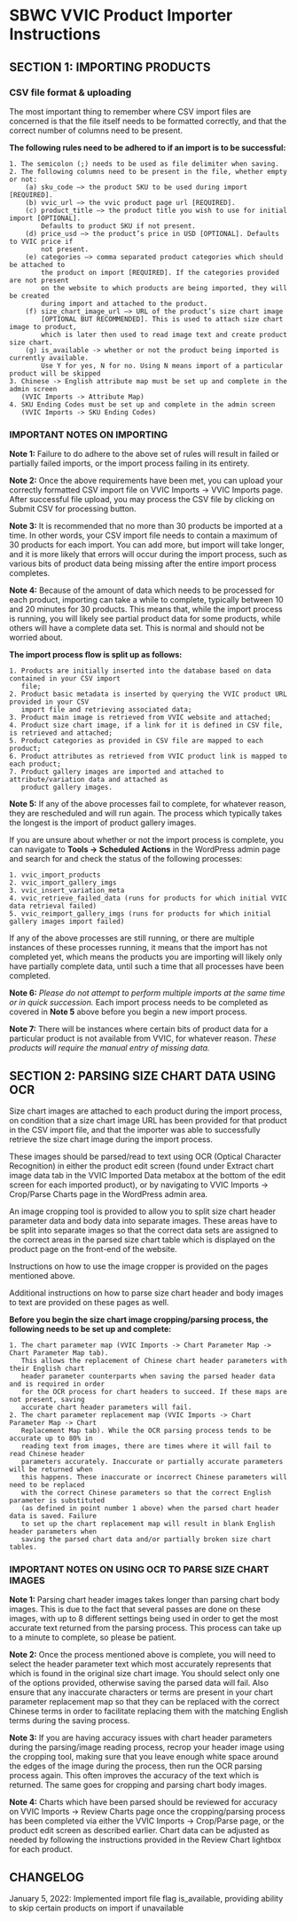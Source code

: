 # SBWC VVIC Product Importer Instructions

## SECTION 1: IMPORTING PRODUCTS

### CSV file format & uploading

The most important thing to remember where CSV import files are concerned is that the file itself needs to be formatted correctly, and that the correct number of columns need to be present. 

**The following rules need to be adhered to if an import is to be successful:**

    1. The semicolon (;) needs to be used as file delimiter when saving. 
    2. The following columns need to be present in the file, whether empty or not:
        (a) sku_code –> the product SKU to be used during import [REQUIRED].
        (b) vvic_url –> the vvic product page url [REQUIRED].
        (c) product_title –> the product title you wish to use for initial import [OPTIONAL]. 
            Defaults to product SKU if not present.
        (d) price_usd –> the product’s price in USD [OPTIONAL]. Defaults to VVIC price if 
            not present.
        (e) categories –> comma separated product categories which should be attached to 
            the product on import [REQUIRED]. If the categories provided are not present 
            on the website to which products are being imported, they will be created 
            during import and attached to the product.
        (f) size_chart_image_url –> URL of the product’s size chart image 
            [OPTIONAL BUT RECOMMENDED]. This is used to attach size chart image to product, 
            which is later then used to read image text and create product size chart.
        (g) is_available -> whether or not the product being imported is currently available. 
            Use Y for yes, N for no. Using N means import of a particular product will be skipped
    3. Chinese -> English attribute map must be set up and complete in the admin screen 
       (VVIC Imports -> Attribute Map)
    4. SKU Ending Codes must be set up and complete in the admin screen 
       (VVIC Imports -> SKU Ending Codes)

### IMPORTANT NOTES ON IMPORTING

**Note 1:** Failure to do adhere to the above set of rules will result in failed or partially failed imports, or the import process failing in its entirety.

**Note 2:** Once the above requirements have been met, you can upload your correctly formatted CSV import file on VVIC Imports -> VVIC Imports page. After successful file upload, you may process the CSV file by clicking on Submit CSV for processing button.

**Note 3:** It is recommended that no more than 30 products be imported at a time. In other words, your CSV import file needs to contain a maximum of 30 products for each import. You can add more, but import will take longer, and it is more likely that errors will occur during the import process, such as various bits of product data being missing after the entire import process completes.

**Note 4:** Because of the amount of data which needs to be processed for each product, importing can take a while to complete, typically between 10 and 20 minutes for 30 products.
This means that, while the import process is running, you will likely see partial product data for some products, while others will have a complete data set. This is normal and should not be worried about. 

**The import process flow is split up as follows:**

    1. Products are initially inserted into the database based on data contained in your CSV import
       file;
    2. Product basic metadata is inserted by querying the VVIC product URL provided in your CSV 
       import file and retrieving associated data;
    3. Product main image is retrieved from VVIC website and attached;
    4. Product size chart image, if a link for it is defined in CSV file, is retrieved and attached;
    5. Product categories as provided in CSV file are mapped to each product;
    6. Product attributes as retrieved from VVIC product link is mapped to each product;
    7. Product gallery images are imported and attached to attribute/variation data and attached as 
       product gallery images.

**Note 5:** If any of the above processes fail to complete, for whatever reason, they are rescheduled and will run again. The process which typically takes the longest is the import of product gallery images.

If you are unsure about whether or not the import process is complete, you can navigate to **Tools -> Scheduled Actions** in the WordPress admin page and search for and check the status of the following processes:

    1. vvic_import_products
    2. vvic_import_gallery_imgs
    3. vvic_insert_variation_meta
    4. vvic_retrieve_failed_data (runs for products for which initial VVIC data retrieval failed)
    5. vvic_reimport_gallery_imgs (runs for products for which initial gallery images import failed)

If any of the above processes are still running, or there are multiple instances of these processes running, it means that the import has not completed yet, which means the products you are importing will likely only have partially complete data, until such a time that all processes have been completed.

**Note 6:** *Please do not attempt to perform multiple imports at the same time or in quick succession.* Each import process needs to be completed as covered in **Note 5** above before you begin a new import process.

**Note 7:** There will be instances where certain bits of product data for a particular product is not available from VVIC, for whatever reason. *These products will require the manual entry of missing data.*

## SECTION 2: PARSING SIZE CHART DATA USING OCR

Size chart images are attached to each product during the import process, on condition that a size chart image URL has been provided for that product in the CSV import file, and that the importer was able to successfully retrieve the size chart image during the import process.

These images should be parsed/read to text using OCR (Optical Character Recognition) in either the product edit screen (found under Extract chart image data tab in the VVIC Imported Data metabox at the bottom of the edit screen for each imported product), or by navigating to VVIC Imports -> Crop/Parse Charts page in the WordPress admin area.

An image cropping tool is provided to allow you to split size chart header parameter data and body data into separate images. These areas have to be split into separate images so that the correct data sets are assigned to the correct areas in the parsed size chart table which is displayed on the product page on the front-end of the website. 

Instructions on how to use the image cropper is provided on the pages mentioned above.

Additional instructions on how to parse size chart header and body images to text are provided on these pages as well.

**Before you begin the size chart image cropping/parsing process, the following needs to be set up and complete:**

    1. The chart parameter map (VVIC Imports -> Chart Parameter Map -> Chart Parameter Map tab). 
       This allows the replacement of Chinese chart header parameters with their English chart 
       header parameter counterparts when saving the parsed header data and is required in order
       for the OCR process for chart headers to succeed. If these maps are not present, saving 
       accurate chart header parameters will fail.
    2. The chart parameter replacement map (VVIC Imports -> Chart Parameter Map -> Chart 
       Replacement Map tab). While the OCR parsing process tends to be accurate up to 80% in 
       reading text from images, there are times where it will fail to read Chinese header 
       parameters accurately. Inaccurate or partially accurate parameters will be returned when 
       this happens. These inaccurate or incorrect Chinese parameters will need to be replaced 
       with the correct Chinese parameters so that the correct English parameter is substituted 
       (as defined in point number 1 above) when the parsed chart header data is saved. Failure 
       to set up the chart replacement map will result in blank English header parameters when 
       saving the parsed chart data and/or partially broken size chart tables.

### IMPORTANT NOTES ON USING OCR TO PARSE SIZE CHART IMAGES

**Note 1:** Parsing chart header images takes longer than parsing chart body images. This is due to the fact that several passes are done on these images, with up to 8 different settings being used in order to get the most accurate text returned from the parsing process. This process can take up to a minute to complete, so please be patient.

**Note 2:** Once the process mentioned above is complete, you will need to select the header parameter text which most accurately represents that which is found in the original size chart image. You should select only one of the options provided, otherwise saving the parsed data will fail. Also ensure that any inaccurate characters or terms are present in your chart parameter replacement map so that they can be replaced with the correct Chinese terms in order to facilitate replacing them with the matching English terms during the saving process.

**Note 3:** If you are having accuracy issues with chart header parameters during the parsing/image reading process, recrop your header image using the cropping tool, making sure that you leave enough white space around the edges of the image during the process, then run the OCR parsing process again. This often improves the accuracy of the text which is returned. The same goes for cropping and parsing chart body images.

**Note 4:** Charts which have been parsed should be reviewed for accuracy on VVIC Imports -> Review Charts page once the cropping/parsing process has been completed via either the VVIC Imports -> Crop/Parse page, or the product edit screen as described earlier. Chart data can be adjusted as needed by following the instructions provided in the Review Chart lightbox for each product.

## CHANGELOG
January 5, 2022: Implemented import file flag is_available, providing ability to skip certain products on import if unavailable
